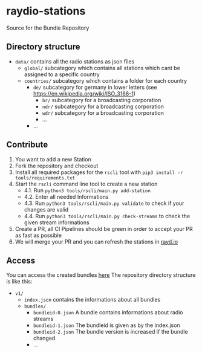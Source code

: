 # raydio-stations
Source for the Bundle Repository

## Directory structure

- `data/` contains all the radio stations as json files
    - `global/` subcategory which contains all stations which cant be assigned to a specific country
    - `countries/` subcategory which contains a folder for each country
        - `de/` subcategory for germany in lower letters (see https://en.wikipedia.org/wiki/ISO_3166-1)
            - `br/` subcategory for a broadcasting corporation
            - `ndr/` subcategory for a broadcasting corporation
            - `wdr/` subcategory for a broadcasting corporation
            - ...
        - ...

## Contribute

1. You want to add a new Station
2. Fork the repository and checkout
3. Install all required packages for the `rscli` tool with `pip3 install -r tools/requirements.txt`
4. Start the `rscli` command line tool to create a new station 
    * 4.1. Run `python3 tools/rscli/main.py add-station`
    * 4.2. Enter all needed Informations
    * 4.3. Run `python3 tools/rscli/main.py validate` to check if your changes are valid
    * 4.4. Run `python3 tools/rscli/main.py check-streams` to check the given stream informations
5. Create a PR, all CI Pipelines should be green in order to accept your PR as fast as possible
6. We will merge your PR and you can refresh the stations in [rayd.io](https://rayd.io)

## Access

You can access the created bundles [here](https://stations.rayd.io/v1/index.json)
The repository directory structure is like this:
- `v1/`
  - `index.json` contains the informations about all bundles
  - `bundles/`
    - `bundleid-0.json` A bundle contains informations about radio streams
    - `bundleid-1.json` The bundleid is given as by the index.json
    - `bundleid-2.json` The bundle version is increased if the bundle changed
    - ...
